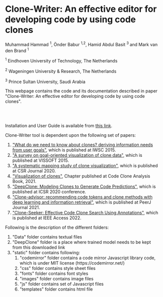 # Clone-Writer: An effective editor for developing code by using code clones

<p style="text-align: left;">Muhammad Hammad&nbsp;<sup>1</sup>, &Ouml;nder Babur&nbsp;<sup>1,2</sup>, Hamid Abdul Basit <sup>3&nbsp;</sup>and Mark van den Brand <sup>1</sup></p>
<p style="text-align: left;"><sup>1</sup> Eindhoven University of Technology, The Netherlands</p>
<p style="text-align: left;"><sup>2</sup> Wageningen University & Research, The Netherlands</p>
<p style="text-align: left;"><sup>3</sup> Prince Sultan University, Saudi Arabia</p>

This webpage contains the code and its documentation described in paper "Clone-Writer: An effective editor for developing code by using code clones". 

<br>
<br>

Installation and User Guide is available from <a href="https://www.win.tue.nl/~mhammad/Clone-Writer/UserGuideCloneWriter.pdf">this link</a>.

Clone-Writer tool is dependent  upon the following set of papers:

<ol>
<li><a href="https://ieeexplore.ieee.org/document/7069891">"What do we need to know about clones? deriving information needs from user goals"</a>, which is published at IWSC 2015.
<li><a href="https://www.researchgate.net/profile/Hamid-Basit/publication/308106751_A_survey_on_goal-oriented_visualization_of_clone_data/links/5844f87a08aeda69681917f0/A-survey-on-goal-oriented-visualization-of-clone-data.pdf">"A survey on goal-oriented visualization of clone data"</a>, which is published at VISSOFT 2015.
<li><a href="https://www.sciencedirect.com/science/article/pii/S1574013719302679">"A systematic mapping study of clone visualization"</a>, which is published at CSR Journal 2020.

<li><a href="https://link.springer.com/chapter/10.1007/978-981-16-1927-4_8">"Visualization of clones"</a>, Chapter published at Code Clone Analysis Book, 2021.

<li><a href="https://link.springer.com/chapter/10.1007/978-3-030-64694-3_9">"DeepClone: Modeling Clones to Generate Code Predictions"</a>, which is published at ICSR 2020 conference.
<li><a href="https://peerj.com/articles/cs-737/">"Clone-advisor: recommending code tokens and clone methods with deep learning and information retrieval"</a>, which is published at PeerJ Journal 2021.
<li><a href="https://arxiv.org/abs/2106.03042">"Clone-Seeker: Effective Code Clone Search Using Annotations"</a>, which is published at IEEE Access 2022.


</ol> 


Following is the description of the different folders:

1. "Data" folder contains textual files 
2. "DeepClone" folder is a place where trained model needs to be kept from this downloaded link 
3. "static" folder contains following: 
     <ol>
     <li>"codemirror" folder contains a code mirror Javascript library code, which is under MIT license (https://codemirror.net/)
     <li>"css" folder contains style sheet files
     <li>"fonts" folder contains font styles
     <li>"images" folder contains image files
     <li>"js" folder contains set of Javascript files
     <li>"templates" folder contains html file
     </ol>
